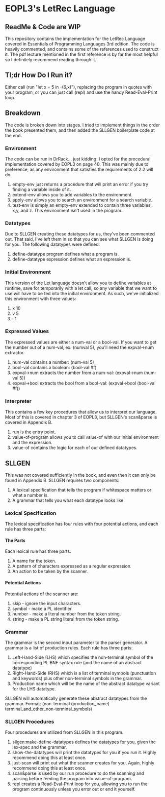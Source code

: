 # EOPL3's LetRec Language
## ReadMe & Code are WIP
This repository contains the implementation for the LetRec Language covered in Essentials of Programming Languages 3rd edition. The code is heavily commented, and contains some of the references used to construct it. The pdf lecture mentioned in the first reference is by far the most helpful so I definitely recommend reading through it.

## Tl;dr How Do I Run it?
Either call (run "let x = 5 in -(6,x)"), replacing the program in quotes with your program, or you can just call (repl) and use the handy Read-Eval-Print loop.

## Breakdown
The code is broken down into stages. I tried to implement things in the order the book presented them, and then added the SLLGEN boilerplate code at the end.

### Environment
The code can be run in DrRack... just kidding. I opted for the procedural implementation covered by EOPL3 on page 40. This was mainly due to preference, as any environment that satisfies the requirements of 2.2 will do.

1. empty-env just returns a procedure that will print an error if you try finding a variable inside of it.
2. extend-env allows you to add variables to the environment.
3. apply-env allows you to search an environment for a search variable.
4. test-env is simply an empty-env extended to contain three variables: x,y, and z. This environment isn't used in the program.

### Datatypes
Due to SLLGEN creating these datatypes for us, they've been commented out. That said, I've left them in so that you can see what SLLGEN is doing for you. The following datatypes were defined:

1. define-datatype program defines what a program is.
2. define-datatype expression defines what an expression is.

### Initial Environment
This version of the Let language doesn't allow you to define variables at runtime, save for temporarily with a let call, so any variable that we want to use will have to be fed into the initial environment. As such, we've initialized this environment with three values:

1. x 10
2. v 5
3. i 1

### Expressed Values
The expressed values are either a num-val or a bool-val. If you want to get the number out of a num-val, ex: (numval 5), you'll need the expval->num extractor.

1. num-val contains a number:   (num-val 5)
2. bool-val contains a boolean: (bool-val #f)
3. expval->num extracts the number from a num-val: (expval->num (num-val 5))
4. expval->bool extracts the bool from a bool-val: (expval->bool (bool-val #f))

### Interpreter
This contains a few key procedures that allow us to interpret our language. Most of this is covered in chapter 3 of EOPL3, but SLLGEN's scan&parse is covered in Appendix B.

1. run is the entry point.
2. value-of-program allows you to call value-of with our initial environment and the expression.
3. value-of contains the logic for each of our defined datatypes.

## SLLGEN
This was not covered sufficiently in the book, and even then it can only be found in Appendix B. SLLGEN requires two components:
1. A lexical specification that tells the program if whitespace matters or what a number is.
2. A grammar that tells you what each datatype looks like.

### Lexical Specification
The lexical specification has four rules with four potential actions, and each rule has three parts:

#### The Parts
Each lexical rule has three parts:
1. A name for the token.
2. A pattern of characters expressed as a regular expression.
3. An action to be taken by the scanner.

#### Potential Actions
Potential actions of the scanner are:
1. skip - ignore the input characters.
2. symbol - make a PL identifier.
3. number - make a literal number from the token string.
4. string - make a PL string literal from the token string.

### Grammar
The grammar is the second input parameter to the parser generator. A grammar is a list of production rules.
Each rule has three parts:
1. Left-Hand-Side (LHS) which specifies the non-terminal symbol of the corresponding PL BNF syntax rule (and the name of an abstract datatype)
2. Right-Hand-Side (RHS) which is a list of terminal symbols (punctuation and keywords) plus other non-terminal symbols in the grammar.
3. Production name which will be the name of the abstract datatype variant for the LHS datatype.

SLLGEN will automatically generate these abstract datatypes from the grammar.
Format: (non-terminal (production_name) terminal_and_other_non-terminal_symbols)

### SLLGEN Procedures
Four procedures are utilized from SLLGEN in this program.
1. sllgen:make-define-datatypes defines the datatypes for you, given the lex-spec and the grammar.
2. show-the-datatypes will print the datatypes for you if you run it. Highly recommend doing this at least once.
3. just-scan will print out what the scanner creates for you. Again, highly recommend doing this at least once.
4. scan&parse is used by our run procedure to do the scanning and parsing before feeding the program into value-of-program.
5. repl creates a Read-Eval-Print loop for you, allowing you to run the program continuously unless you error out or end it yourself.
